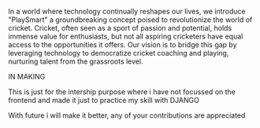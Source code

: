 In a world where technology continually reshapes our lives, we introduce "PlaySmart" a groundbreaking concept poised to revolutionize the world of cricket. Cricket, often seen as a sport of passion and potential, holds immense value for enthusiasts, but not all aspiring cricketers have equal access to the opportunities it offers. Our vision is to bridge this gap by leveraging technology to democratize cricket coaching and playing, nurturing talent from the grassroots level.​


IN MAKING 


This is just for the intership purpose where i have not focussed on the frontend and made it just to practice my skill with DJANGO

With future i will make it better, any of your contributions are appreciated 
